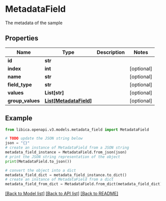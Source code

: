 # MetadataField

The metadata of the sample

## Properties

Name | Type | Description | Notes
------------ | ------------- | ------------- | -------------
**id** | **str** |  | 
**index** | **int** |  | [optional] 
**name** | **str** |  | [optional] 
**field_type** | **str** |  | [optional] 
**values** | **List[str]** |  | [optional] 
**group_values** | [**List[MetadataField]**](MetadataField.md) |  | [optional] 

## Example

```python
from libica.openapi.v3.models.metadata_field import MetadataField

# TODO update the JSON string below
json = "{}"
# create an instance of MetadataField from a JSON string
metadata_field_instance = MetadataField.from_json(json)
# print the JSON string representation of the object
print(MetadataField.to_json())

# convert the object into a dict
metadata_field_dict = metadata_field_instance.to_dict()
# create an instance of MetadataField from a dict
metadata_field_from_dict = MetadataField.from_dict(metadata_field_dict)
```
[[Back to Model list]](../README.md#documentation-for-models) [[Back to API list]](../README.md#documentation-for-api-endpoints) [[Back to README]](../README.md)


